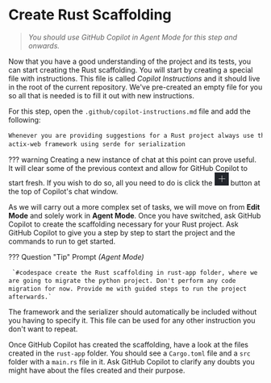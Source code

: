 # Create Rust Scaffolding

> *You should use GitHub Copilot in Agent Mode for this step and onwards.*

Now that you have a good understanding of the project and its tests, you can start creating the Rust scaffolding. You will start by creating a special file with instructions. This file is called _Copilot Instructions_ and it should live in the root of the current repository. We've pre-created an empty file for you so all that is needed is to fill it out with new instructions.

For this step, open the `.github/copilot-instructions.md` file and add the
following:

```markdown
Whenever you are providing suggestions for a Rust project always use the
actix-web framework using serde for serialization
```

??? warning 
     Creating a new instance of chat at this point can prove useful. It will clear some of the previous context and allow for GitHub Copilot to start fresh. If you wish to do so, all you need to do is click the ![New Chat Button on GitHub Copilot](./media/copilot-newchat.png) button at the top of Copilot's chat window.

As we will carry out a more complex set of tasks, we will move on from **Edit Mode** and solely work in **Agent Mode**. Once you have switched, ask GitHub Copilot to create the scaffolding necessary for your Rust project. Ask GitHub Copilot to give you a step by step to start the project and the commands to run to get started.

??? Question "Tip"
     Prompt *(Agent Mode)*

     `#codespace create the Rust scaffolding in rust-app folder, where we are going to migrate the python project. Don't perform any code migration for now. Provide me with guided steps to run the project afterwards.`

The framework and the serializer should automatically be included without you having to specify it. This file can be used for any other instruction you don't want to repeat.

Once GitHub Copilot has created the scaffolding, have a look at the files created in the `rust-app` folder. You should see a `Cargo.toml` file and a `src` folder with a `main.rs` file in it.
Ask GitHub Copilot to clarify any doubts you might have about the files created and their purpose.

